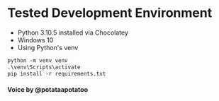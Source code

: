 # Tested Development Environment
- Python 3.10.5 installed via Chocolatey
- Windows 10
- Using Python's venv
```ps
python -m venv venv
.\venv\Scripts\activate
pip install -r requirements.txt
```

#### Voice by @potataapotatoo
